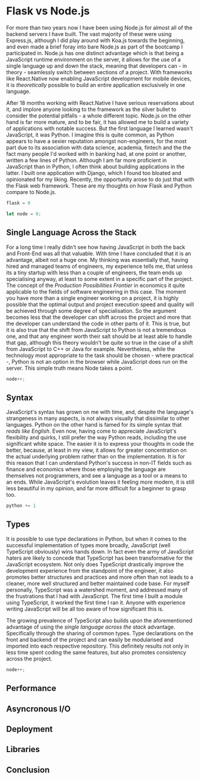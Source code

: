 # Flask vs Node.js

For more than two years now I have been using Node.js for almost all of the backend servers I have built. The vast majority of these were using Express.js, although I did play around with Koa.js towards the beginning, and even made a brief foray into bare Node.js as part of the bootcamp I participated in. Node.js has one distinct advantage which is that being a JavaScript runtime environment on the server, it allows for the use of a single language up and down the stack, meaning that developers can - in theory - seamlessly switch between sections of a project. With frameworks like React.Native now enabling JavaScript development for mobile devices, it is *theoretically* possible to build an entire application exclusively in one language. 

After 18 months working with React.Native I have serious reservations about it, and implore anyone looking to the framework as the silver bullet to consider the potential pitfalls - a whole different topic. Node.js on the other hand is far more mature, and to be fair, it has allowed me to build a variety of applications with notable success. But the first language I learned wasn't JavaScript, it was Python. I imagine this is quite common, as Python appears to have a sexier reputation amongst non-engineers, for the most part due to its association with data science, academia, fintech and the the fact many people I'd worked with in banking had, at one point or another, written a few lines of Python. Although I am far more proficient in JavaScript than in Python, I often think about building applications in the latter. I built one application with Django, which I found too bloated and opinionated for my liking. Recently, the opportunity arose to do just that with the Flask web framework. These are my thoughts on how Flask and Python compare to Node.js. 

```python
flask = 0
```

```javascript
let node = 0;
```

## Single Language Across the Stack

For a long time I really didn't see how having JavaScript in both the back and Front-End was all that valuable. With time I have concluded that it is an advantage, albeit not a huge one. My thinking was essentially that, having hired and managed teams of engineers, my experience tells me, that unless its a tiny startup with less than a couple of engineers, the team ends up specialising anyway, at least to some extent in a specific part of the project. The concept of the *Production Possibilities Frontier* in economics it quite applicable to the fields of software engineering in this case. The moment you have more than a single engineer working on a project, it is highly possible that the optimal output and project execution speed and quality will be achieved through some degree of specialisation. So the argument becomes less that the developer can shift across the project and more that the developer can understand the code in other parts of it. This is true, but it is also true that the shift from JavaScript to Python is not a tremendous one, and that any engineer worth their salt should be at least able to handle that gap, although this theory wouldn't be quite so true in the case of a shift from JavaScript to C++ or Java for example. Nevertheless, while the technology most appropriate to the task should be chosen - where practical -, Python is not an option in the browser while JavaScript does run on the server. This simple truth means Node takes a point.

```javascript
node++;
```

## Syntax

JavaScript's syntax has grown on me with time, and, despite the language's strangeness in many aspects, is not always visually that dissimilar to other languages. Python on the other hand is famed for its simple syntax that *reads like English*. Even now, having come to appreciate JavaScript's flexibility and quirks, I still prefer the way Python reads, including the use significant white space. The easier it is to express your thoughts in code the better, because, at least in my view, it allows for greater concentration on the actual underlying problem rather than on the implementation. It is for this reason that I can understand Python's success in non-IT fields such as finance and economics where those employing the language are themselves not programmers, and see a language as a tool or a means to an ends. While JavaScript's evolution leaves it feeling more modern, it is still less beautiful in my opinion, and far more difficult for a beginner to grasp too. 

```python
python += 1
```

## Types

It is possible to use type declarations in Python, but when it comes to the successful implementation of types more broadly, JavaScript (well TypeScript obviously) wins hands down. In fact even the army of JavaScript haters are likely to concede that TypeScript has been transformative for the JavaScript ecosystem. Not only does TypeScript drastically improve the development experience from the standpoint of the engineer, it also promotes better structures and practices and more often than not leads to a cleaner, more well structured and better maintained code base. For myself personally, TypeScript was a watershed moment, and addressed many of the frustrations that I had with JavaScript. The first time I built a module using TypeScript, it worked the first time I ran it. Anyone with experience writing JavaScript will be all too aware of how significant this is.

The growing prevalence of TypeScript also builds upon the aforementioned advantage of using the *single language across the stack* advantage. Specifically through the sharing of common types. Type declarations on the front and backend of the project and can easily be modularised and imported into each respective repository. This definitely results not only in less time spent coding the same features, but also promotes consistency across the project. 

```javascript
node++;
```

## Performance



## Asyncronous I/O



## Deployment



## Libraries



## Conclusion



